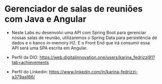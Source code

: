 # Gerenciador de salas de reuniões com Java e Angular

- Neste Labs eu desenvolvi uma API com Spring Boot para gerenciar nossas salas de reunião, 
utilizaremos o Spring Data para persistência de dados e o banco in-memory H2. 
E o Front End que irá consumir essa API será uma SPA escrita em Angular.

- Perfil da DIO: https://web.digitalinnovation.one/users/karina_fedrizzi91?tab=achievements
- Perfil do Linkedin: https://www.linkedin.com/in/karina-fedrizzi-a379aa166/
